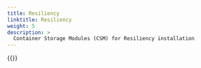```yaml
---
title: Resiliency
linktitle: Resiliency 
weight: 5
description: >
  Container Storage Modules (CSM) for Resiliency installation
--- 
```


{{<include file="content/v2/getting-started/installation/operator/openshift_modules/resiliency.md" Var="powerstore" labels="powerstore">}}
